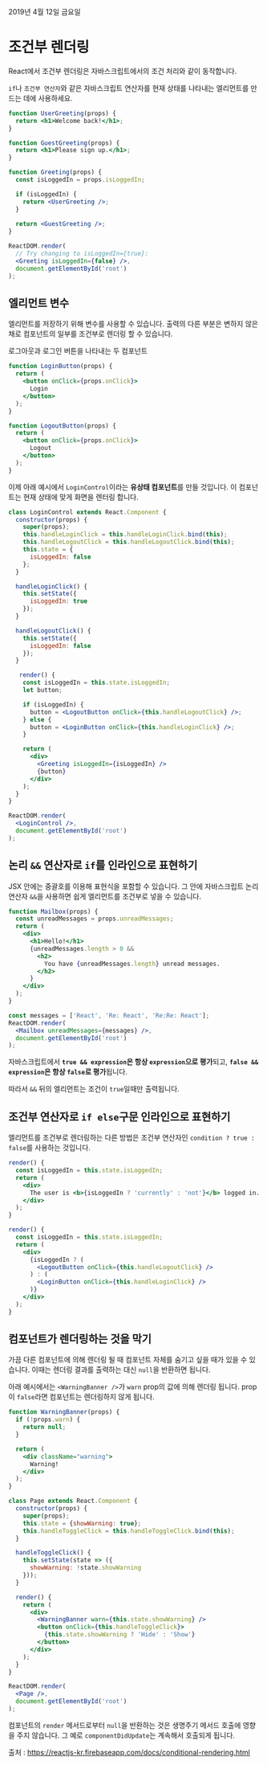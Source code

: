 2019년 4월 12일 금요일

# 조건부 렌더링

React에서 조건부 렌더링은 자바스크립트에서의 조건 처리와 같이 동작합니다. 

`if`나 `조건부 연산자`와 같은 자바스크립트 연산자를 현재 상태를 나타내는 엘리먼트를 만드는 데에 사용하세요.

```jsx
function UserGreeting(props) {
  return <h1>Welcome back!</h1>;
}

function GuestGreeting(props) {
  return <h1>Please sign up.</h1>;
}

function Greeting(props) {
  const isLoggedIn = props.isLoggedIn;

  if (isLoggedIn) {
    return <UserGreeting />;
  }
  
  return <GuestGreeting />;
}

ReactDOM.render(
  // Try changing to isLoggedIn={true}:
  <Greeting isLoggedIn={false} />,
  document.getElementById('root')
);
```

## 엘리먼트 변수

엘리먼트를 저장하기 위해 변수를 사용할 수 있습니다. 출력의 다른 부분은 변하지 않은 채로 컴포넌트의 일부를 조건부로 렌더링 할 수 있습니다.

로그아웃과 로그인 버튼을 나타내는 두 컴포넌트

```jsx
function LoginButton(props) {
  return (
    <button onClick={props.onClick}>
      Login
    </button>
  );
}

function LogoutButton(props) {
  return (
    <button onClick={props.onClick}>
      Logout
    </button>
  );
}
```

이제 아래 예시에서 `LoginControl`이라는 **유상태 컴포넌트**를 만들 것입니다. 이 컴포넌트는 현재 상태에 맞게 화면을 렌터링 합니다.

```jsx
class LoginControl extends React.Component {
  constructor(props) {
    super(props);
    this.handleLoginClick = this.handleLoginClick.bind(this);
    this.handleLogoutClick = this.handleLogoutClick.bind(this);
    this.state = {
      isLoggedIn: false
    };
  }

  handleLoginClick() {
    this.setState({
      isLoggedIn: true
    });
  }

  handleLogoutClick() {
    this.setState({
      isLoggedIn: false
    });
  }

   render() {
    const isLoggedIn = this.state.isLoggedIn;
    let button;

    if (isLoggedIn) {
      button = <LogoutButton onClick={this.handleLogoutClick} />;
    } else {
      button = <LoginButton onClick={this.handleLoginClick} />;
    }

    return (
      <div>
        <Greeting isLoggedIn={isLoggedIn} />
        {button}
      </div>
    );
  }
}

ReactDOM.render(
  <LoginControl />,
  document.getElementById('root')
);
```

## 논리 `&&` 연산자로 `if`를 인라인으로 표현하기

JSX 안에는 중괄호를 이용해 표현식을 포함할 수 있습니다. 그 안에 자바스크립트 논리 연산자 `&&`을 사용하면 쉽게 엘리먼트를 조건부로 넣을 수 있습니다.

```jsx
function Mailbox(props) {
  const unreadMessages = props.unreadMessages;
  return (
    <div>
      <h1>Hello!</h1>
      {unreadMessages.length > 0 &&
        <h2>
          You have {unreadMessages.length} unread messages.
        </h2>
      }
    </div>
  );
}

const messages = ['React', 'Re: React', 'Re:Re: React'];
ReactDOM.render(
  <Mailbox unreadMessages={messages} />,
  document.getElementById('root')
);
```

자바스크립트에서 **`true && expression`은 항상 `expression`으로 평가**되고, **`false && expression`은 항상 `false`로 평가**됩니다.

따라서 `&&` 뒤의 엘리먼트는 조건이 `true`일때만 출력됩니다.


## 조건부 연산자로 `if else`구문 인라인으로 표현하기

엘리먼트를 조건부로 렌더링하는 다른 방법은 조건부 연산자인 `condition ? true : false`를 사용하는 것입니다.

```jsx
render() {
  const isLoggedIn = this.state.isLoggedIn;
  return (
    <div>
      The user is <b>{isLoggedIn ? 'currently' : 'not'}</b> logged in.
    </div>
  );
}
```

```jsx
render() {
  const isLoggedIn = this.state.isLoggedIn;
  return (
    <div>
      {isLoggedIn ? (
        <LogoutButton onClick={this.handleLogoutClick} />
      ) : (
        <LoginButton onClick={this.handleLoginClick} />
      )}
    </div>
  );
}
```

## 컴포넌트가 렌더링하는 것을 막기

가끔 다른 컴포넌트에 의해 렌더링 될 때 컴포넌트 자체를 숨기고 싶을 때가 있을 수 있습니다. 이때는 렌더링 결과를 출력하는 대신 `null`을 반환하면 됩니다.

아래 예시에서는 `<WarningBanner />`가 `warn` prop의 값에 의해 렌더링 됩니다. prop이 `false`라면 컴포넌트는 렌더링하지 않게 됩니다.

```jsx
function WarningBanner(props) {
  if (!props.warn) {
    return null;
  }

  return (
    <div className="warning">
      Warning!
    </div>
  );
}

class Page extends React.Component {
  constructor(props) {
    super(props);
    this.state = {showWarning: true};
    this.handleToggleClick = this.handleToggleClick.bind(this);
  }

  handleToggleClick() {
    this.setState(state => ({
      showWarning: !state.showWarning
    }));
  }

  render() {
    return (
      <div>
        <WarningBanner warn={this.state.showWarning} />
        <button onClick={this.handleToggleClick}>
          {this.state.showWarning ? 'Hide' : 'Show'}
        </button>
      </div>
    );
  }
}

ReactDOM.render(
  <Page />,
  document.getElementById('root')
);
```

컴포넌트의 `render` 메서드로부터 `null`을 반환하는 것은 생명주기 메서드 호출에 영향을 주지 않습니다. 그 예로 `componentDidUpdate`는 계속해서 호출되게 됩니다.

출처 : https://reactjs-kr.firebaseapp.com/docs/conditional-rendering.html